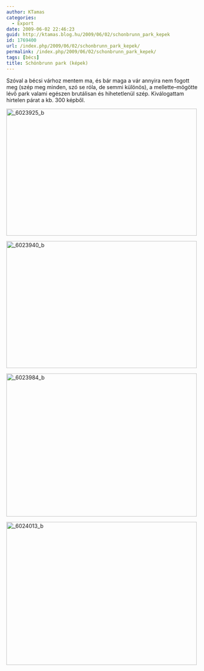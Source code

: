 ```yaml
---
author: KTamas
categories:
  - Export
date: 2009-06-02 22:46:23
guid: http://ktamas.blog.hu/2009/06/02/schonbrunn_park_kepek
id: 1769400
url: /index.php/2009/06/02/schonbrunn_park_kepek/
permalink: /index.php/2009/06/02/schonbrunn_park_kepek/
tags: [bécs]
title: Schönbrunn park (képek)
---
```


Szóval a bécsi várhoz mentem ma, és bár maga a vár annyira nem fogott meg (szép meg minden, szó se róla, de semmi különös), a mellette&#8211;mögötte lévő park valami egészen brutálisan és hihetetlenül szép. Kiválogattam hirtelen párat a kb. 300 képből. 

[<img class="aligncenter size-full wp-image-520" title="_6023925_b" src="http://ktamas.blog.hu/media/image/200906/_6023925_b.jpg" alt="_6023925_b" width="500" height="333" />](http://ktamas.blog.hu/media/image/200906/_6023925_b.jpg) 

[<img class="aligncenter size-full wp-image-521" title="_6023940_b" src="http://ktamas.blog.hu/media/image/200906/_6023940_b.jpg" alt="_6023940_b" width="500" height="333" />](http://ktamas.blog.hu/media/image/200906/_6023940_b.jpg) 

[<img class="aligncenter size-full wp-image-522" title="_6023984_b" src="http://ktamas.blog.hu/media/image/200906/_6023984_b.jpg" alt="_6023984_b" width="500" height="375" />](http://ktamas.blog.hu/media/image/200906/_6023984_b.jpg) 

[<img class="aligncenter size-full wp-image-527" title="_6024013_b" src="http://ktamas.blog.hu/media/image/200906/_6024013_b.jpg" alt="_6024013_b" width="500" height="375" />](http://ktamas.blog.hu/media/image/200906/_6024013_b.jpg)
